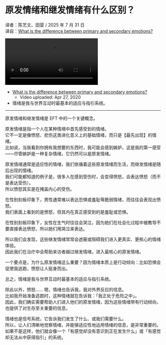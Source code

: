 # 原发情绪和继发情绪有什么区别？
译者：陈艺文、田婴 / 2025 年 7 月 31 日  
译自：[What is the difference between primary and secondary emotions?](https://youtu.be/7xTwvfGckLo)  

<div class="video-wrapper"><video src="https://files.catbox.moe/afoiv4.mp4" controls playsinline></video></div>

- [What is the difference between primary and secondary emotions?](https://youtu.be/7xTwvfGckLo)
  - Video uploaded: Apr 27, 2020
- 情绪是我与世界互动时最基本的适应与指引系统。

---

原发情绪和继发情绪是 EFT 中的一个关键概念。

原发情绪是指一个人在某种情境中首先感受到的情绪。  
它不一定是像愤怒、悲伤这类进化意义上的基础情绪，而只是【最先出现】的情绪。  
比如说，当我看到你拥有我想要的东西时，我可能会感到嫉妒，这是我的第一感受——尽管嫉妒是一种复杂情绪，它仍然可以是原发情绪。

原发情绪通常是适应性的情绪，我们依循着这些原发情绪而生活，而继发情绪是随后出现的情绪。  
我们可能都知道的例子是，很多人在感到受伤时，会变得愤怒，会表达愤怒（而不是表达受伤）。  
所以愤怒其实是在掩盖内心的受伤。

在性别刻板印象下，男性通常难以表达恐惧或羞耻等脆弱情绪，而往往会表现出愤怒。  
我们表面上看到的是愤怒，但其内在真正感受到的是羞耻或恐惧。

在性别刻板印象下，女性在生气时往往会哭泣，因为她们在社会化过程中被教导不要直接表达愤怒，所以她们用哭泣来表达。

所以我们会发现，这些继发情绪常常会遮蔽或阻碍我们进入更真实、更核心的情绪体验。  
因此我们在治疗中会帮助来访者越过继发情绪，进入最核心的原发情绪。

一个要点是，为什么原发情绪这么重要？因为情绪本质上是行动倾向：比如恐惧会促使我逃跑，愤怒让人挺身而出。

总之，情绪是我与世界互动时最基本的适应与指引系统。

除此以外，愤怒…… 嗯，情绪也告诉我，我对外界反应的信息。  
比如我开始准备逃跑时，这种情绪就在告诉我：「我正处于危险之中」。  
因此，我们确实需要帮助人们进入他们的原发情绪，因为这些情绪带有行动倾向，也提供了对生存至关重要的信息。

情绪也是信号系统，它告诉我们发生了什么、或我们需要什么。  
所以，让人们清晰地觉察情绪，并能够适应性地运用情绪的信息，是非常重要的。  
如果不是这样，他们就会像一个「有感觉却没有意识到正在发生什么」或「有感觉却无法从中获得指引」的系统。
